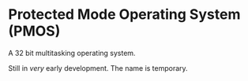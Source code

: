 # Protected Mode Operating System (PMOS) 

A 32 bit multitasking operating system.

Still in *very* early development. The name is temporary.

